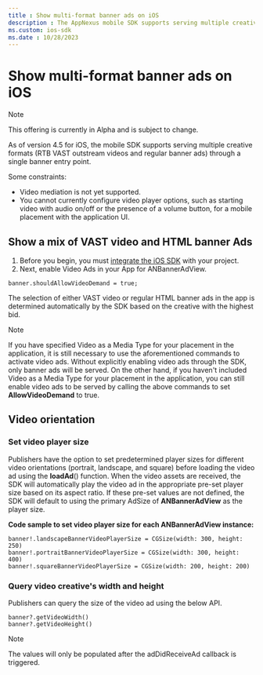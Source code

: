 ```yaml
---
title : Show multi-format banner ads on iOS
description : The AppNexus mobile SDK supports serving multiple creative formats through a single banner entry point. 
ms.custom: ios-sdk
ms.date : 10/28/2023
---
```



# Show multi-format banner ads on iOS

> [!NOTE]
> This offering is currently in Alpha and is subject to change.

As of version 4.5 for iOS, the
mobile SDK supports serving multiple
creative formats (RTB VAST outstream videos and regular banner ads)
through a single banner entry point.

Some constraints:

- Video mediation is not yet supported.
- You cannot currently configure video player options, such as starting
  video with audio on/off or the presence of a volume button, for a
  mobile placement with the application UI.

## Show a mix of VAST video and HTML banner Ads

1. Before you begin, you must [integrate the iOS SDK](ios-sdk-integration.md) with your project.
2. Next, enable Video Ads in your App for ANBannerAdView.

``` 
banner.shouldAllowVideoDemand = true;
```

The selection of either VAST video or regular HTML banner ads in the app
is determined automatically by the SDK based on the creative with the
highest bid.

> [!NOTE]
> If you have specified Video as a Media Type for your placement in the application, it is still necessary to use the aforementioned commands to activate video ads. Without explicitly enabling video ads through the SDK, only banner ads will be served. On the other hand, if you haven't included Video as a Media Type for your placement in the application, you can still enable video ads to be served by calling the above commands to set **AllowVideoDemand** to true.

## Video orientation

### Set video player size
Publishers have the option to set predetermined player sizes for
different video orientations (portrait, landscape, and square) before
loading the video ad using the **loadAd**() function. When the video
assets are received, the SDK will automatically play the video ad in the
appropriate pre-set player size based on its aspect ratio. If these
pre-set values are not defined, the SDK will default to using the
primary AdSize of **ANBannerAdView** as the player size.

**Code sample to set video player size for each ANBannerAdView instance:**

``` 
banner!.landscapeBannerVideoPlayerSize = CGSize(width: 300, height: 250)
banner!.portraitBannerVideoPlayerSize = CGSize(width: 300, height: 400)
banner!.squareBannerVideoPlayerSize = CGSize(width: 200, height: 200)
```

### Query video creative's width and height

Publishers can query the size of the video ad using the below API.

``` 
banner?.getVideoWidth()
banner?.getVideoHeight()
```
> [!NOTE]
>  The values will only be populated after the adDidReceiveAd callback is triggered.
